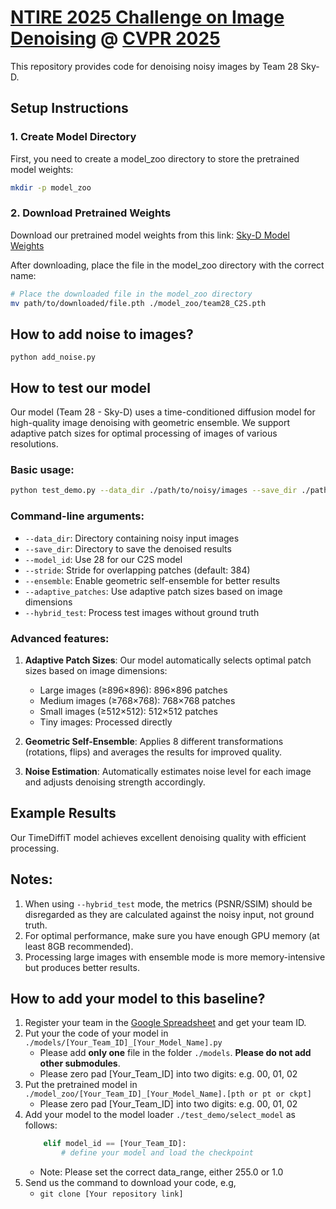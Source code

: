 
# [NTIRE 2025 Challenge on Image Denoising](https://cvlai.net/ntire/2025/) @ [CVPR 2025](https://cvpr.thecvf.com/)

This repository provides code for denoising noisy images by Team 28 Sky-D.

## Setup Instructions

### 1. Create Model Directory
First, you need to create a model_zoo directory to store the pretrained model weights:
```bash
mkdir -p model_zoo
```

### 2. Download Pretrained Weights
Download our pretrained model weights from this link: [Sky-D Model Weights](https://drive.google.com/file/d/12KQwBiW_mpB0wxnz_wUEIsXgHWG2IgTW/view)

After downloading, place the file in the model_zoo directory with the correct name:
```bash
# Place the downloaded file in the model_zoo directory
mv path/to/downloaded/file.pth ./model_zoo/team28_C2S.pth
```

## How to add noise to images?
```
python add_noise.py
```

## How to test our model

Our model (Team 28 - Sky-D) uses a time-conditioned diffusion model for high-quality image denoising with geometric ensemble. We support adaptive patch sizes for optimal processing of images of various resolutions.

### Basic usage:
```bash
python test_demo.py --data_dir ./path/to/noisy/images --save_dir ./path/to/results --model_id 28 --stride 384 --ensemble --adaptive_patches --hybrid_test
```

### Command-line arguments:
- `--data_dir`: Directory containing noisy input images
- `--save_dir`: Directory to save the denoised results
- `--model_id`: Use 28 for our C2S model
- `--stride`: Stride for overlapping patches (default: 384)
- `--ensemble`: Enable geometric self-ensemble for better results
- `--adaptive_patches`: Use adaptive patch sizes based on image dimensions
- `--hybrid_test`: Process test images without ground truth

### Advanced features:

1. **Adaptive Patch Sizes**: Our model automatically selects optimal patch sizes based on image dimensions:
   - Large images (≥896×896): 896×896 patches
   - Medium images (≥768×768): 768×768 patches
   - Small images (≥512×512): 512×512 patches
   - Tiny images: Processed directly

2. **Geometric Self-Ensemble**: Applies 8 different transformations (rotations, flips) and averages the results for improved quality.

3. **Noise Estimation**: Automatically estimates noise level for each image and adjusts denoising strength accordingly.

## Example Results

Our TimeDiffiT model achieves excellent denoising quality with efficient processing.

## Notes:
1. When using `--hybrid_test` mode, the metrics (PSNR/SSIM) should be disregarded as they are calculated against the noisy input, not ground truth.
2. For optimal performance, make sure you have enough GPU memory (at least 8GB recommended).
3. Processing large images with ensemble mode is more memory-intensive but produces better results.

## How to add your model to this baseline?
1. Register your team in the [Google Spreadsheet](https://docs.google.com/spreadsheets/d/1XVa8LIaAURYpPvMf7i-_Yqlzh-JsboG0hvcnp-oI9rs/edit?usp=sharing) and get your team ID.
2. Put your the code of your model in `./models/[Your_Team_ID]_[Your_Model_Name].py`
   - Please add **only one** file in the folder `./models`. **Please do not add other submodules**.
   - Please zero pad [Your_Team_ID] into two digits: e.g. 00, 01, 02 
3. Put the pretrained model in `./model_zoo/[Your_Team_ID]_[Your_Model_Name].[pth or pt or ckpt]`
   - Please zero pad [Your_Team_ID] into two digits: e.g. 00, 01, 02  
4. Add your model to the model loader `./test_demo/select_model` as follows:
    ```python
        elif model_id == [Your_Team_ID]:
            # define your model and load the checkpoint
    ```
   - Note: Please set the correct data_range, either 255.0 or 1.0
5. Send us the command to download your code, e.g, 
   - `git clone [Your repository link]`
```
